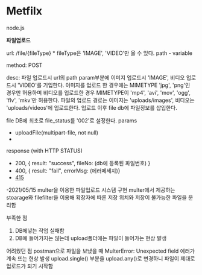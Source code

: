 # Metfilx
node.js

**파일업로드**

url: /file/{fileType} * fileType은 'IMAGE', 'VIDEO'만 올 수 있다. path - variable

method: POST

desc: 파일 업로드시 url의 path param부분에 이미지 업로드시 'IMAGE', 비디오 업로드시 'VIDEO'를 기입한다.  이미지를 업로드 한 경우에는 MIMETYPE 'jpg', 'png'인 경우만 허용하며 비디오를 업로드한 경우 MIMETYPE이 'mp4', 'avi', 'mov', 'ogg', 'flv', 'mkv'만 허용한다. 파일의 업로드 경로는 이미지는 'uploads/images', 비디오는 'uploads/videos'에 업로드한다. 업로드 이후 file db에 파일정보를 삽입한다.

file DB에 최초로 file_status를 '002'로 설정한다. 
params
- uploadFile(multipart-file, not null)
- 
response (with HTTP STATUS)

- 200, { result: "success", fileNo: (db에 등록된 파일번호) }
- 400, { result: "fail", errorMsg: (에러메세지)}
- [415](https://developer.mozilla.org/en-US/docs/Web/HTTP/Status/415)


-2021/05/15
multer을 이용한 파일업로드 시스템 구현 multer에서 제공하는 stoarage와 filefilter을 이용해 확장자에 따른 저장 위치와
저장이 불가능한 파일을 분리함 

부족한 점
1. DB에넣는 작업 실패함
2. DB에 들어가지는 않는데 upload폴더에는 파일이 들어가는 현상 발생

어려웠던 점
postman으로 파일을 보냈을 때 MulterError: Unexpected field 에러가 계속 뜨는 현상 발생 upload.single() 부분을 upload.any()로 변경하니 
파일이 제대로 업로드가 되기 시작함
